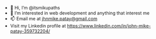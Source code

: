 - 👋 Hi, I’m @itsmikupaths
- 👀 I’m interested in web development and anything that interest me
- 📫 Email me at jhnmike.patay@gmail.com  
-    Visit my Linkedin profile at https://www.linkedin.com/in/john-mike-patay-359732204/

<!---
itsmikupaths/itsmikupaths is a ✨ special ✨ repository because its `README.md` (this file) appears on your GitHub profile.
You can click the Preview link to take a look at your changes.
--->
